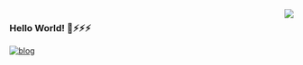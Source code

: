 <img align='right' src="https://github-readme-stats.vercel.app/api?username=bingbingpa&show_icons=true">

### Hello World! 👋⚡⚡⚡

[![blog](https://img.shields.io/badge/blog-bingbingpa.github.io-blue)](https://bingbingpa.github.io/)






<!--
**bingbingpa/bingbingpa** is a ✨ _special_ ✨ repository because its `README.md` (this file) appears on your GitHub profile.

Here are some ideas to get you started:

- 🔭 I’m currently working on ...
- 🌱 I’m currently learning ...
- 👯 I’m looking to collaborate on ...
- 🤔 I’m looking for help with ...
- 💬 Ask me about ...
- 📫 How to reach me: ...
- 😄 Pronouns: ...
- ⚡ Fun fact: ...
-->
